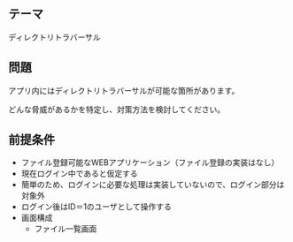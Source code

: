 ## テーマ
ディレクトリトラバーサル

## 問題

アプリ内にはディレクトリトラバーサルが可能な箇所があります。

どんな脅威があるかを特定し、対策方法を検討してください。

## 前提条件

- ファイル登録可能なWEBアプリケーション（ファイル登録の実装はなし）
- 現在ログイン中であると仮定する
- 簡単のため、ログインに必要な処理は実装していないので、ログイン部分は対象外
- ログイン後はID＝1のユーザとして操作する
- 画面構成
    - ファイル一覧画面
